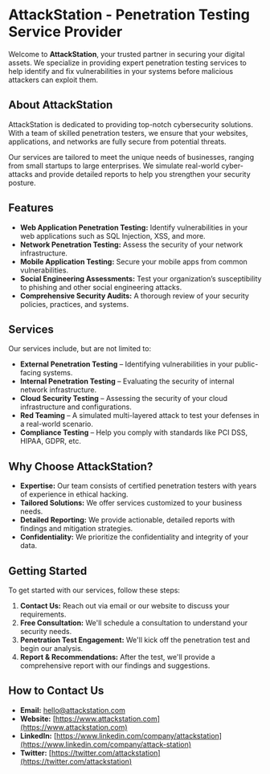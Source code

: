 # AttackStation - Penetration Testing Service Provider

Welcome to **AttackStation**, your trusted partner in securing your digital assets. We specialize in providing expert penetration testing services to help identify and fix vulnerabilities in your systems before malicious attackers can exploit them.

## About AttackStation

AttackStation is dedicated to providing top-notch cybersecurity solutions. With a team of skilled penetration testers, we ensure that your websites, applications, and networks are fully secure from potential threats.

Our services are tailored to meet the unique needs of businesses, ranging from small startups to large enterprises. We simulate real-world cyber-attacks and provide detailed reports to help you strengthen your security posture.

## Features

- **Web Application Penetration Testing:** Identify vulnerabilities in your web applications such as SQL Injection, XSS, and more.
- **Network Penetration Testing:** Assess the security of your network infrastructure.
- **Mobile Application Testing:** Secure your mobile apps from common vulnerabilities.
- **Social Engineering Assessments:** Test your organization’s susceptibility to phishing and other social engineering attacks.
- **Comprehensive Security Audits:** A thorough review of your security policies, practices, and systems.

## Services

Our services include, but are not limited to:

- **External Penetration Testing** – Identifying vulnerabilities in your public-facing systems.
- **Internal Penetration Testing** – Evaluating the security of internal network infrastructure.
- **Cloud Security Testing** – Assessing the security of your cloud infrastructure and configurations.
- **Red Teaming** – A simulated multi-layered attack to test your defenses in a real-world scenario.
- **Compliance Testing** – Help you comply with standards like PCI DSS, HIPAA, GDPR, etc.

## Why Choose AttackStation?

- **Expertise:** Our team consists of certified penetration testers with years of experience in ethical hacking.
- **Tailored Solutions:** We offer services customized to your business needs.
- **Detailed Reporting:** We provide actionable, detailed reports with findings and mitigation strategies.
- **Confidentiality:** We prioritize the confidentiality and integrity of your data.

## Getting Started

To get started with our services, follow these steps:

1. **Contact Us:** Reach out via email or our website to discuss your requirements.
2. **Free Consultation:** We'll schedule a consultation to understand your security needs.
3. **Penetration Test Engagement:** We'll kick off the penetration test and begin our analysis.
4. **Report & Recommendations:** After the test, we'll provide a comprehensive report with our findings and suggestions.

## How to Contact Us

- **Email:** hello@attackstation.com
- **Website:** [https://www.attackstation.com](https://www.attackstation.com)
- **LinkedIn:** [https://www.linkedin.com/company/attackstation](https://www.linkedin.com/company/attack-station)
- **Twitter:** [https://twitter.com/attackstation](https://twitter.com/attackstation)


